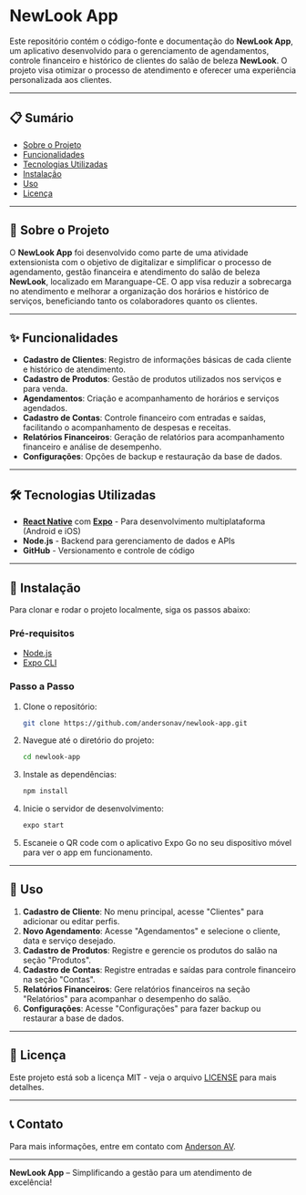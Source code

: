 # NewLook App

Este repositório contém o código-fonte e documentação do **NewLook App**, um aplicativo desenvolvido para o gerenciamento de agendamentos, controle financeiro e histórico de clientes do salão de beleza **NewLook**. O projeto visa otimizar o processo de atendimento e oferecer uma experiência personalizada aos clientes.

---

## 📋 Sumário

- [Sobre o Projeto](#sobre-o-projeto)
- [Funcionalidades](#funcionalidades)
- [Tecnologias Utilizadas](#tecnologias-utilizadas)
- [Instalação](#instalação)
- [Uso](#uso)
- [Licença](#licença)

---

## 📖 Sobre o Projeto

O **NewLook App** foi desenvolvido como parte de uma atividade extensionista com o objetivo de digitalizar e simplificar o processo de agendamento, gestão financeira e atendimento do salão de beleza **NewLook**, localizado em Maranguape-CE. O app visa reduzir a sobrecarga no atendimento e melhorar a organização dos horários e histórico de serviços, beneficiando tanto os colaboradores quanto os clientes.

---

## ✨ Funcionalidades

- **Cadastro de Clientes**: Registro de informações básicas de cada cliente e histórico de atendimento.
- **Cadastro de Produtos**: Gestão de produtos utilizados nos serviços e para venda.
- **Agendamentos**: Criação e acompanhamento de horários e serviços agendados.
- **Cadastro de Contas**: Controle financeiro com entradas e saídas, facilitando o acompanhamento de despesas e receitas.
- **Relatórios Financeiros**: Geração de relatórios para acompanhamento financeiro e análise de desempenho.
- **Configurações**: Opções de backup e restauração da base de dados.

---

## 🛠️ Tecnologias Utilizadas

- **[React Native](https://reactnative.dev/)** com **[Expo](https://expo.dev/)** - Para desenvolvimento multiplataforma (Android e iOS)
- **Node.js** - Backend para gerenciamento de dados e APIs
- **GitHub** - Versionamento e controle de código

---

## 🚀 Instalação

Para clonar e rodar o projeto localmente, siga os passos abaixo:

### Pré-requisitos

- [Node.js](https://nodejs.org/)
- [Expo CLI](https://docs.expo.dev/get-started/installation/)

### Passo a Passo

1. Clone o repositório:

   ```bash
   git clone https://github.com/andersonav/newlook-app.git
   ```

2. Navegue até o diretório do projeto:

   ```bash
   cd newlook-app
   ```

3. Instale as dependências:

   ```bash
   npm install
   ```

4. Inicie o servidor de desenvolvimento:

   ```bash
   expo start
   ```

5. Escaneie o QR code com o aplicativo Expo Go no seu dispositivo móvel para ver o app em funcionamento.

---

## 📱 Uso

1. **Cadastro de Cliente**: No menu principal, acesse "Clientes" para adicionar ou editar perfis.
2. **Novo Agendamento**: Acesse "Agendamentos" e selecione o cliente, data e serviço desejado.
3. **Cadastro de Produtos**: Registre e gerencie os produtos do salão na seção "Produtos".
4. **Cadastro de Contas**: Registre entradas e saídas para controle financeiro na seção "Contas".
5. **Relatórios Financeiros**: Gere relatórios financeiros na seção "Relatórios" para acompanhar o desempenho do salão.
6. **Configurações**: Acesse "Configurações" para fazer backup ou restaurar a base de dados.

---

## 📜 Licença

Este projeto está sob a licença MIT - veja o arquivo [LICENSE](LICENSE) para mais detalhes.

---

## 📞 Contato

Para mais informações, entre em contato com [Anderson AV](https://github.com/andersonav).

---

**NewLook App** – Simplificando a gestão para um atendimento de excelência!